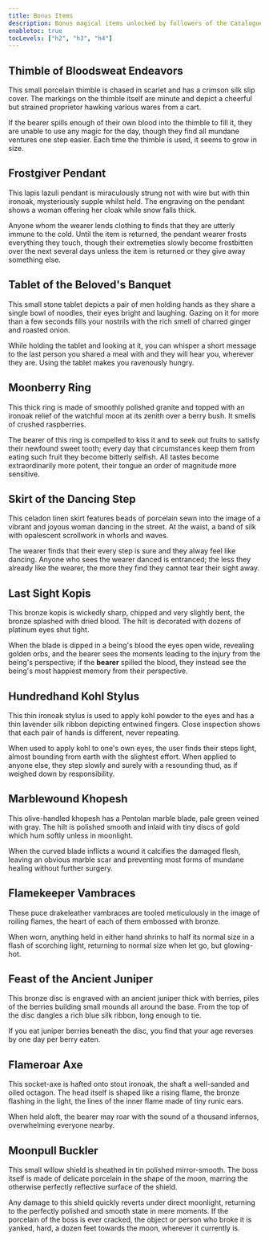 ```yaml
---
title: Bonus Items
description: Bonus magical items unlocked by followers of the Catalogue Chimerical KS Campaign
enabletoc: true
tocLevels: ["h2", "h3", "h4"]
---
```

## Thimble of Bloodsweat Endeavors

This small porcelain thimble is chased in scarlet and has a crimson silk slip cover. The markings on the thimble itself are minute and depict a cheerful but strained proprietor hawking various wares from a cart.

If the bearer spills enough of their own blood into the thimble to fill it, they are unable to use any magic for the day, though they find all mundane ventures one step easier. Each time the thimble is used, it seems to grow in size.

## Frostgiver Pendant

This lapis lazuli pendant is miraculously strung not with wire but with thin ironoak, mysteriously supple whilst held. The engraving on the pendant shows a woman offering her cloak while snow falls thick.

Anyone whom the wearer lends clothing to finds that they are utterly immune to the cold. Until the item is returned, the pendant wearer frosts everything they touch, though their extremeties slowly become frostbitten over the next several days unless the item is returned or they give away something else.

## Tablet of the Beloved's Banquet

This small stone tablet depicts a pair of men holding hands as they share a single bowl of noodles, their eyes bright and laughing. Gazing on it for more than a few seconds fills your nostrils with the rich smell of charred ginger and roasted onion.

While holding the tablet and looking at it, you can whisper a short message to the last person you shared a meal with and they will hear you, wherever they are. Using the tablet makes you ravenously hungry.

## Moonberry Ring

This thick ring is made of smoothly polished granite and topped with an ironoak relief of the watchful moon at its zenith over a berry bush. It smells of crushed raspberries.

The bearer of this ring is compelled to kiss it and to seek out fruits to satisfy their newfound sweet tooth; every day that circumstances keep them from eating such fruit they become bitterly selfish. All tastes become extraordinarily more potent, their tongue an order of magnitude more sensitive.

## Skirt of the Dancing Step

This celadon linen skirt features beads of porcelain sewn into the image of a vibrant and joyous woman dancing in the street. At the waist, a band of silk with opalescent scrollwork in whorls and waves.

The wearer finds that their every step is sure and they alway feel like dancing. Anyone who sees the wearer danced is entranced; the less they already like the wearer, the more they find they cannot tear their sight away.

## Last Sight Kopis

This bronze kopis is wickedly sharp, chipped and very slightly bent, the bronze splashed with dried blood. The hilt is decorated with dozens of platinum eyes shut tight.

When the blade is dipped in a being's blood the eyes open wide, revealing golden orbs, and the bearer sees the moments leading to the injury from the being's perspective; if the **bearer** spilled the blood, they instead see the being's most happiest memory from their perspective.

## Hundredhand Kohl Stylus

This thin ironoak stylus is used to apply kohl powder to the eyes and has a thin lavender silk ribbon depicting entwined fingers. Close inspection shows that each pair of hands is different, never repeating.

When used to apply kohl to one's own eyes, the user finds their steps light, almost bounding from earth with the slightest effort. When applied to anyone else, they step slowly and surely with a resounding thud, as if weighed down by responsibility.

## Marblewound Khopesh

This olive-handled khopesh has a Pentolan marble blade, pale green veined with gray. The hilt is polished smooth and inlaid with tiny discs of gold which hum softly unless in moonlight.

When the curved blade inflicts a wound it calcifies the damaged flesh, leaving an obvious marble scar and preventing most forms of mundane healing without further surgery.

## Flamekeeper Vambraces

These puce drakeleather vambraces are tooled meticulously in the image of roiling flames, the heart of each of them embossed with bronze.

When worn, anything held in either hand shrinks to half its normal size in a flash of scorching light, returning to normal size when let go, but glowing-hot.

## Feast of the Ancient Juniper

This bronze disc is engraved with an ancient juniper thick with berries, piles of the berries building small mounds all around the base. From the top of the disc dangles a rich blue silk ribbon, long enough to tie.

If you eat juniper berries beneath the disc, you find that your age reverses by one day per berry eaten.

## Flameroar Axe

This socket-axe is hafted onto stout ironoak, the shaft a well-sanded and oiled octagon. The head itself is shaped like a rising flame, the bronze flashing in the light, the lines of the inner flame made of tiny runic ears.

When held aloft, the bearer may roar with the sound of a thousand infernos, overwhelming everyone nearby.

## Moonpull Buckler

This small willow shield is sheathed in tin polished mirror-smooth. The boss itself is made of delicate porcelain in the shape of the moon, marring the otherwise perfectly reflective surface of the shield.

Any damage to this shield quickly reverts under direct moonlight, returning to the perfectly polished and smooth state in mere moments. If the porcelain of the boss is ever cracked, the object or person who broke it is yanked, hard, a dozen feet towards the moon, wherever it currently is.
